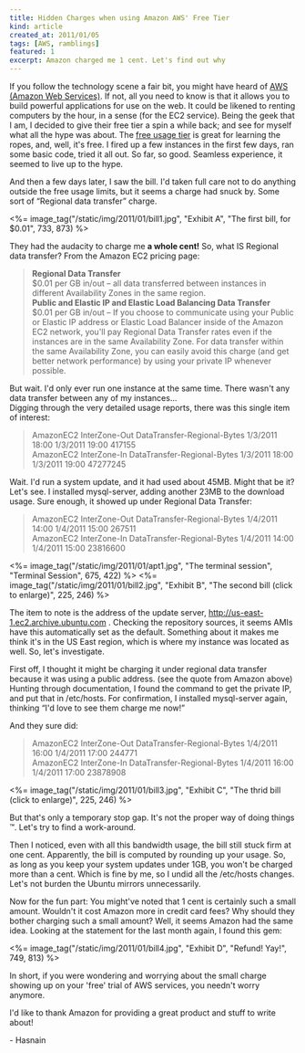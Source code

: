 ```yaml
---
title: Hidden Charges when using Amazon AWS' Free Tier
kind: article
created_at: 2011/01/05
tags: [AWS, ramblings]
featured: 1
excerpt: Amazon charged me 1 cent. Let's find out why
---
```


If you follow the technology scene a fair bit, you might have heard of [AWS (Amazon Web Services)](http://aws.amazon.com/). If not, all you need to know is that it allows you to build powerful applications for use on the web. It could be likened to renting computers by the hour, in a sense (for the EC2 service). Being the geek that I am, I decided to give their free tier a spin a while back; and see for myself what all the hype was about. The [free usage tier](http://aws.amazon.com/free/) is great for learning the ropes, and, well, it's free. I fired up a few instances in the first few days, ran some basic code, tried it all out. So far, so good. Seamless experience, it seemed to live up to the hype.

And then a few days later, I saw the bill. I'd taken full care not to do anything outside the free usage limits, but it seems a charge had snuck by. Some sort of “Regional data transfer” charge.  

<%= image_tag("/static/img/2011/01/bill1.jpg", "Exhibit A", "The first bill, for $0.01", 733, 873) %>

They had the audacity to charge me **a whole cent!** So, what IS Regional data transfer? From the Amazon EC2 pricing page:

> **Regional Data Transfer**  
> $0.01 per GB in/out – all data transferred between instances in different Availability Zones in the same region.  
> **Public and Elastic IP and Elastic Load Balancing Data Transfer**  
> $0.01 per GB in/out – If you choose to communicate using your Public or Elastic IP address or Elastic Load Balancer inside of the Amazon EC2 network, you'll pay Regional Data Transfer rates even if the instances are in the same Availability Zone. For data transfer within the same Availability Zone, you can easily avoid this charge (and get better network performance) by using your private IP whenever possible.

But wait. I'd only ever run one instance at the same time. There wasn't any data transfer between any of my instances...  
Digging through the very detailed usage reports, there was this single item of interest:

> AmazonEC2   InterZone-Out   DataTransfer-Regional-Bytes 1/3/2011 18:00  1/3/2011 19:00  417155  
> AmazonEC2   InterZone-In    DataTransfer-Regional-Bytes 1/3/2011 18:00  1/3/2011 19:00  47277245

Wait. I'd run a system update, and it had used about 45MB. Might that be it?  
Let's see. I installed mysql-server, adding another 23MB to the download usage. Sure enough, it showed up under Regional Data Transfer:

> AmazonEC2   InterZone-Out   DataTransfer-Regional-Bytes 1/4/2011 14:00  1/4/2011 15:00  267511  
> AmazonEC2   InterZone-In    DataTransfer-Regional-Bytes 1/4/2011 14:00  1/4/2011 15:00  23816600

<%= image_tag("/static/img/2011/01/apt1.jpg", "The terminal session", "Terminal Session", 675, 422) %>
<%= image_tag("/static/img/2011/01/bill2.jpg", "Exhibit B", "The second bill (click to enlarge)", 225, 246) %>

The item to note is the address of the update server, http://us-east-1.ec2.archive.ubuntu.com . Checking the repository sources, it seems AMIs have this automatically set as the default. Something about it makes me think it's in the US East region, which is where my instance was located as well. So, let's investigate.

First off, I thought it might be charging it under regional data transfer because it was using a public address. (see the quote from Amazon above) Hunting through documentation, I found the command to get the private IP, and put that in /etc/hosts. For confirmation, I installed mysql-server again, thinking “I'd love to see them charge me now!”

And they sure did:

> AmazonEC2   InterZone-Out   DataTransfer-Regional-Bytes 1/4/2011 16:00  1/4/2011 17:00  244771  
> AmazonEC2   InterZone-In    DataTransfer-Regional-Bytes 1/4/2011 16:00  1/4/2011 17:00  23878908

<%= image_tag("/static/img/2011/01/bill3.jpg", "Exhibit C", "The thrid bill (click to enlarge)", 225, 246) %>

But that's only a temporary stop gap. It's not the proper way of doing things ™. Let's try to find a work-around.

Then I noticed, even with all this bandwidth usage, the bill still stuck firm at one cent. Apparently, the bill is computed by rounding up your usage. So, as long as you keep your system updates under 1GB, you won't be charged more than a cent. Which is fine by me, so I undid all the /etc/hosts changes. Let's not burden the Ubuntu mirrors unnecessarily.

Now for the fun part: You might've noted that 1 cent is certainly such a small amount. Wouldn't it cost Amazon more in credit card fees? Why should they bother charging such a small amount? Well, it seems Amazon had the same idea. Looking at the statement for the last month again, I found this gem:

<%= image_tag("/static/img/2011/01/bill4.jpg", "Exhibit D", "Refund! Yay!", 749, 813) %>

In short, if you were wondering and worrying about the small charge showing up on your 'free' trial of AWS services, you needn't worry anymore.

I'd like to thank Amazon for providing a great product and stuff to write about!

\- Hasnain
